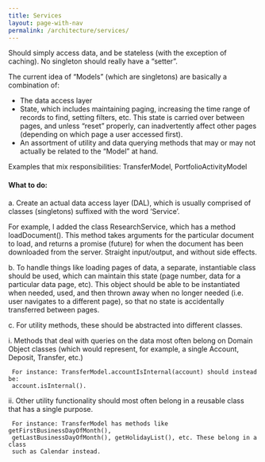 ```yaml
---
title: Services
layout: page-with-nav
permalink: /architecture/services/
---
```


Should simply access data, and be stateless (with the exception of caching). No
singleton should really have a “setter”.

The current idea of “Models” (which are singletons) are basically a
combination of:

- The data access layer
- State, which includes maintaining paging, increasing the time range of records
  to find, setting filters, etc. This state is carried over between pages, and
  unless “reset” properly, can inadvertently affect other pages (depending on
  which page a user accessed first).
- An assortment of utility and data querying methods that may or may not
  actually be related to the “Model” at hand.

Examples that mix responsibilities: TransferModel, PortfolioActivityModel


#### What to do:

a. Create an actual data access layer (DAL), which is usually comprised of
   classes (singletons) suffixed with the word ‘Service’.

   For example, I added the class ResearchService, which has a method
   loadDocument(). This method takes arguments for the particular document to
   load, and returns a promise (future) for when the document has been
   downloaded from the server. Straight input/output, and without side
   effects.

b. To handle things like loading pages of data, a separate, instantiable
   class should be used, which can maintain this state (page number, data for
   a particular data page, etc). This object should be able to be
   instantiated when needed, used, and then thrown away when no longer needed
   (i.e. user navigates to a different page), so that no state is
   accidentally transferred between pages.

c. For utility methods, these should be abstracted into different classes.

  i. Methods that deal with queries on the data most often belong on Domain
     Object classes (which would represent, for example, a single Account,
     Deposit, Transfer, etc.)

     For instance: TransferModel.accountIsInternal(account) should instead be:
     account.isInternal().

  ii. Other utility functionality should most often belong in a reusable class
  that has a single purpose.

     For instance: TransferModel has methods like getFirstBusinessDayOfMonth(),
     getLastBusinessDayOfMonth(), getHolidayList(), etc. These belong in a class
     such as Calendar instead.

